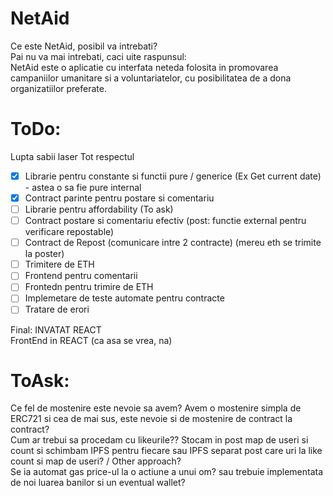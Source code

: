# NetAid
  
Ce este NetAid, posibil va intrebati?  
Pai nu va mai intrebati, caci uite raspunsul:  
NetAid este o aplicatie cu interfata neteda folosita in promovarea campaniilor umanitare si a voluntariatelor, cu posibilitatea de a dona organizatiilor preferate.  

# ToDo:
Lupta sabii laser
Tot respectul

- [x] Librarie pentru constante si functii pure / generice (Ex Get current date) - astea o sa fie pure internal
- [x] Contract parinte pentru postare si comentariu    
- [ ] Librarie pentru affordability (To ask)
- [ ] Contract postare si comentariu efectiv  (post: functie external pentru verificare repostable)  
- [ ] Contract de Repost (comunicare intre 2 contracte)  (mereu eth se trimite la poster)  
- [ ] Trimitere de ETH 
- [ ] Frontend pentru comentarii
- [ ] Frontedn pentru trimire de ETH
- [ ] Implemetare de teste automate pentru contracte
- [ ] Tratare de erori

Final: 
INVATAT REACT  
FrontEnd in REACT (ca asa se vrea, na)  

# ToAsk:  
Ce fel de mostenire este nevoie sa avem? Avem o mostenire simpla de ERC721 si cea de mai sus, este nevoie si de mostenire de contract la contract?    
Cum ar trebui sa procedam cu likeurile?? Stocam in post map de useri si count si schimbam IPFS pentru fiecare sau IPFS separat post care uri la like count si map de useri? / Other approach?  
Se ia automat gas price-ul la o actiune a unui om? sau trebuie implementata de noi luarea banilor si un eventual wallet?  


